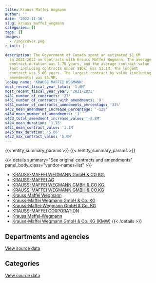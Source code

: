 ```yaml
---
title: Krauss Maffei Wegmann
author: ''
date: '2022-11-16'
slug: krauss_maffei_wegmann
categories: []
tags: []
images:
  - /img/cover.png
r_init: |-
  
description: The Government of Canada spent an estimated $1.6M
  in 2021-2022 on contracts with Krauss Maffei Wegmann. The average
  contract duration was 1.75 years, and the average contract value
  (not including contracts under $10k) was $1.1M. The longest
  contract was 5.06 years. The largest contract by value (including
  amendments) was $5.9M.
lookup_name: 'KRAUSS MAFFEI WEGMANN'
most_recent_fiscal_year_total: '1.6M'
most_recent_fiscal_year_year: '2021-2022'
s431_number_of_contracts: '27'
s431_number_of_contracts_with_amendments: '9'
s431_number_of_contracts_amendments_percentage: '33%'
s432_mean_amendment_increase_percentage: '-12%'
s434_mean_number_of_amendments: '1'
s433_total_amendment_increase_value: '-8.8M'
s424_mean_duration: '1.75'
s421_mean_contract_value: '1.1M'
s425_max_duration: '5.06'
s422_max_contract_value: '5.9M'
---
```


<script src="/rmarkdown-libs/htmlwidgets/htmlwidgets.js"></script>
<link href="/rmarkdown-libs/datatables-css/datatables-crosstalk.css" rel="stylesheet" />
<script src="/rmarkdown-libs/datatables-binding/datatables.js"></script>
<script src="/rmarkdown-libs/jquery/jquery-3.6.0.min.js"></script>
<link href="/rmarkdown-libs/dt-core-bootstrap/css/dataTables.bootstrap.min.css" rel="stylesheet" />
<link href="/rmarkdown-libs/dt-core-bootstrap/css/dataTables.bootstrap.extra.css" rel="stylesheet" />
<script src="/rmarkdown-libs/dt-core-bootstrap/js/jquery.dataTables.min.js"></script>
<script src="/rmarkdown-libs/dt-core-bootstrap/js/dataTables.bootstrap.min.js"></script>
<link href="/rmarkdown-libs/crosstalk/css/crosstalk.min.css" rel="stylesheet" />
<script src="/rmarkdown-libs/crosstalk/js/crosstalk.min.js"></script>
<script src="/rmarkdown-libs/htmlwidgets/htmlwidgets.js"></script>
<link href="/rmarkdown-libs/datatables-css/datatables-crosstalk.css" rel="stylesheet" />
<script src="/rmarkdown-libs/datatables-binding/datatables.js"></script>
<script src="/rmarkdown-libs/jquery/jquery-3.6.0.min.js"></script>
<link href="/rmarkdown-libs/dt-core-bootstrap/css/dataTables.bootstrap.min.css" rel="stylesheet" />
<link href="/rmarkdown-libs/dt-core-bootstrap/css/dataTables.bootstrap.extra.css" rel="stylesheet" />
<script src="/rmarkdown-libs/dt-core-bootstrap/js/jquery.dataTables.min.js"></script>
<script src="/rmarkdown-libs/dt-core-bootstrap/js/dataTables.bootstrap.min.js"></script>
<link href="/rmarkdown-libs/crosstalk/css/crosstalk.min.css" rel="stylesheet" />
<script src="/rmarkdown-libs/crosstalk/js/crosstalk.min.js"></script>

{{< entity_summary_params >}}
{{< /entity_summary_params >}}

{{< details summary="See original contracts and amendments" panel_body_class="vendor-names-list" >}}
- [KRAUSS-MAFFEI WEGMANN GmbH & CO KG.](https://search.open.canada.ca/en/ct/?sort=contract_value_f%20desc&page=1&search_text=%22KRAUSS-MAFFEI%20WEGMANN%20GmbH%20%26%20CO%20KG.%22)
- [KRAUSS-MAFFEI AG](https://search.open.canada.ca/en/ct/?sort=contract_value_f%20desc&page=1&search_text=%22KRAUSS-MAFFEI%20AG%22)
- [KRAUSS-MAFFEI WEGMANN GMBH & CO KG.](https://search.open.canada.ca/en/ct/?sort=contract_value_f%20desc&page=1&search_text=%22KRAUSS-MAFFEI%20WEGMANN%20GMBH%20%26%20CO%20KG.%22)
- [KRAUSS-MAFFEI WEGMANN GMBH & CO.KG](https://search.open.canada.ca/en/ct/?sort=contract_value_f%20desc&page=1&search_text=%22KRAUSS-MAFFEI%20WEGMANN%20GMBH%20%26%20CO.KG%22)
- [Krauss Maffei Wegmann](https://search.open.canada.ca/en/ct/?sort=contract_value_f%20desc&page=1&search_text=%22Krauss%20Maffei%20Wegmann%22)
- [Krauss-Maffei Wegmann GmbH & Co. KG](https://search.open.canada.ca/en/ct/?sort=contract_value_f%20desc&page=1&search_text=%22Krauss-Maffei%20Wegmann%20GmbH%20%26%20Co.%20KG%22)
- [Krauss-Maffei-Wegmann GmbH & Co. KG](https://search.open.canada.ca/en/ct/?sort=contract_value_f%20desc&page=1&search_text=%22Krauss-Maffei-Wegmann%20GmbH%20%26%20Co.%20KG%22)
- [KRAUSS-MAFFEI CORPORATION](https://search.open.canada.ca/en/ct/?sort=contract_value_f%20desc&page=1&search_text=%22KRAUSS-MAFFEI%20CORPORATION%22)
- [Krauss Maffei-Wegmann](https://search.open.canada.ca/en/ct/?sort=contract_value_f%20desc&page=1&search_text=%22Krauss%20Maffei-Wegmann%22)
- [Krauss-Maffei Wegmann GmbH & Co. KG (KMW)](https://search.open.canada.ca/en/ct/?sort=contract_value_f%20desc&page=1&search_text=%22Krauss-Maffei%20Wegmann%20GmbH%20%26%20Co.%20KG%20%28KMW%29%22)
{{< /details >}}

## Departments and agencies

<div id="htmlwidget-1" style="width:100%;height:auto;" class="datatables html-widget"></div>
<script type="application/json" data-for="htmlwidget-1">{"x":{"style":"bootstrap","filter":"none","vertical":false,"data":[["<a href=\"/departments/dnd-mdn/\">National Defence<\/a>"],[4958703.94],[5676460.05],[4121957.24],[1579389.79]],"container":"<table class=\"table table-striped table-hover row-border order-column display\">\n  <thead>\n    <tr>\n      <th>Department<\/th>\n      <th>2018-2019<\/th>\n      <th>2019-2020<\/th>\n      <th>2020-2021<\/th>\n      <th>2021-2022<\/th>\n    <\/tr>\n  <\/thead>\n<\/table>","options":{"order":[[4,"desc"]],"pageLength":10,"autoWidth":true,"columnDefs":[{"targets":1,"render":"function(data, type, row, meta) {\n    return type !== 'display' ? data : DTWidget.formatCurrency(data, \"$\", 2, 3, \",\", \".\", true, null);\n  }"},{"targets":2,"render":"function(data, type, row, meta) {\n    return type !== 'display' ? data : DTWidget.formatCurrency(data, \"$\", 2, 3, \",\", \".\", true, null);\n  }"},{"targets":3,"render":"function(data, type, row, meta) {\n    return type !== 'display' ? data : DTWidget.formatCurrency(data, \"$\", 2, 3, \",\", \".\", true, null);\n  }"},{"targets":4,"render":"function(data, type, row, meta) {\n    return type !== 'display' ? data : DTWidget.formatCurrency(data, \"$\", 2, 3, \",\", \".\", true, null);\n  }"},{"width":"16%","targets":[1,2,3,4]},{"className":"dt-right","targets":[1,2,3,4]}],"orderClasses":false}},"evals":["options.columnDefs.0.render","options.columnDefs.1.render","options.columnDefs.2.render","options.columnDefs.3.render"],"jsHooks":[]}</script>
<p class="text-right">
<a href="https://github.com/GoC-Spending/contracts-data/tree/main/data/out/vendors/krauss_maffei_wegmann/summary_by_fiscal_year_by_department.csv" class="source-data-link btn btn-link">View source data</a>
</p>

## Categories

<div id="htmlwidget-2" style="width:100%;height:auto;" class="datatables html-widget"></div>
<script type="application/json" data-for="htmlwidget-2">{"x":{"style":"bootstrap","filter":"none","vertical":false,"data":[["<a href=\"/categories/defence/\">Defence<\/a>"],[4958703.94],[5676460.05],[4121957.24],[1579389.79]],"container":"<table class=\"table table-striped table-hover row-border order-column display\">\n  <thead>\n    <tr>\n      <th>Category<\/th>\n      <th>2018-2019<\/th>\n      <th>2019-2020<\/th>\n      <th>2020-2021<\/th>\n      <th>2021-2022<\/th>\n    <\/tr>\n  <\/thead>\n<\/table>","options":{"order":[[4,"desc"]],"dom":"t","pageLength":30,"autoWidth":true,"columnDefs":[{"targets":1,"render":"function(data, type, row, meta) {\n    return type !== 'display' ? data : DTWidget.formatCurrency(data, \"$\", 2, 3, \",\", \".\", true, null);\n  }"},{"targets":2,"render":"function(data, type, row, meta) {\n    return type !== 'display' ? data : DTWidget.formatCurrency(data, \"$\", 2, 3, \",\", \".\", true, null);\n  }"},{"targets":3,"render":"function(data, type, row, meta) {\n    return type !== 'display' ? data : DTWidget.formatCurrency(data, \"$\", 2, 3, \",\", \".\", true, null);\n  }"},{"targets":4,"render":"function(data, type, row, meta) {\n    return type !== 'display' ? data : DTWidget.formatCurrency(data, \"$\", 2, 3, \",\", \".\", true, null);\n  }"},{"width":"16%","targets":[1,2,3,4]},{"className":"dt-right","targets":[1,2,3,4]}],"orderClasses":false,"lengthMenu":[10,25,30,50,100]}},"evals":["options.columnDefs.0.render","options.columnDefs.1.render","options.columnDefs.2.render","options.columnDefs.3.render"],"jsHooks":[]}</script>
<p class="text-right">
<a href="https://github.com/GoC-Spending/contracts-data/tree/main/data/out/vendors/krauss_maffei_wegmann/summary_by_fiscal_year_by_category.csv" class="source-data-link btn btn-link">View source data</a>
</p>
